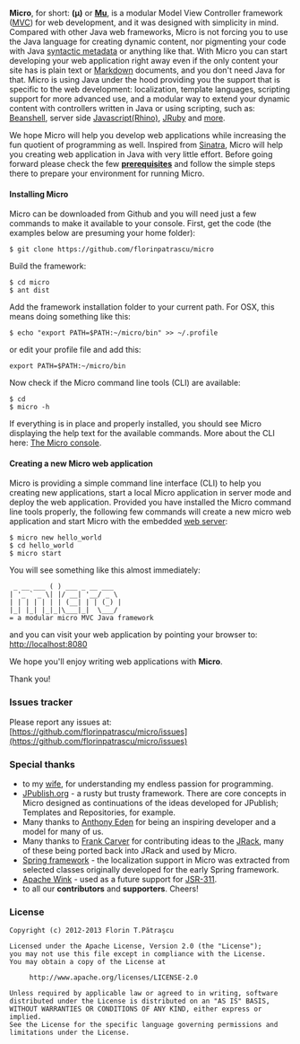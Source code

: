 **Micro**, for short: **(μ)** or **[Mu](http://en.wikipedia.org/wiki/Mu_\(letter\))**, is a modular Model View Controller framework ([MVC](http://en.wikipedia.org/wiki/Model%E2%80%93view%E2%80%93controller)) for web development, and it was designed with simplicity in mind. Compared with other Java web frameworks, Micro is not forcing you to use the Java language for creating dynamic content, nor pigmenting your code with Java [syntactic metadata](http://en.wikipedia.org/wiki/Java_annotation) or anything like that. With Micro you can start developing your web application right away even if the only content your site has is plain text or [Markdown](http://daringfireball.net/projects/markdown/) documents, and you don't need Java for that. Micro is using Java under the hood providing you the support that is specific to the web development: localization, template languages, scripting support for more advanced use, and a modular way to extend your dynamic content with controllers written in Java or using scripting, such as: [Beanshell](http://www.beanshell.org/), server side [Javascript(Rhino)](http://www.mozilla.org/rhino/), [JRuby](http://jruby.org/) and [more](http://commons.apache.org/bsf/).

We hope Micro will help you develop web applications while increasing the fun quotient of programming as well. Inspired from [Sinatra](http://www.sinatrarb.com/), Micro will help you creating web application in Java with very little effort. Before going forward please check the few **[prerequisites](/misc/check_java.md)** and follow the simple steps there to prepare your environment for running Micro. 

#### Installing Micro
Micro can be downloaded from Github and you will need just a few commands to make it available to your console. First, get the code <span class="muted">(the examples below are presuming your home folder)</span>:
    
    $ git clone https://github.com/florinpatrascu/micro

Build the framework:

    $ cd micro
    $ ant dist
    
Add the framework installation folder to your current path. For OSX, this means doing something like this:

    $ echo "export PATH=$PATH:~/micro/bin" >> ~/.profile

or edit your profile file and add this: 

    export PATH=$PATH:~/micro/bin

Now check if the Micro command line tools (CLI) are available:
    
    $ cd
    $ micro -h

If everything is in place and properly installed, you should see Micro displaying the help text for the available commands. More about the CLI here: [The Micro console](/cli.md/). 
    

#### Creating a new Micro web application
Micro is providing a simple command line interface (CLI) to help you creating new applications, start a local Micro application in server mode and deploy the web application. Provided you have installed the Micro command line tools properly, the following few commands will create a new micro web application and start Micro with the embedded [web server](http://docs.codehaus.org/display/JETTY/About+Jetty):

    $ micro new hello_world
    $ cd hello_world
    $ micro start

You will see something like this almost immediately:
    
     _ __ ___ ( ) ___ _ __ ___ 
    | '_ ` _ \| |/ __| '__/ _ \ 
    | | | | | | | (__| | | (_) |
    |_| |_| |_|_|\___|_|  \___/ 
    = a modular micro MVC Java framework

and you can visit your web application by pointing your browser to: [http://localhost:8080](http://localhost:8080)

We hope you'll enjoy writing web applications with **Micro**.

Thank you!    


### Issues tracker
Please report any issues at: [https://github.com/florinpatrascu/micro/issues](https://github.com/florinpatrascu/micro/issues)

### Special thanks
  - to my [wife](http://twitter.com/simonuta), for understanding my endless passion for programming.
  - [JPublish.org](http://jpublish.org/) - a rusty but trusty framework. There are core concepts in Micro designed as continuations of the ideas developed for JPublish; Templates and Repositories, for example.
  - Many thanks to [Anthony Eden](https://github.com/aeden) for being an inspiring developer and a model for many of us.
  - Many thanks to [Frank Carver](https://github.com/efficacy) for contributing ideas to the [JRack](https://github.com/florinpatrascu/jrack), many of these being ported back into JRack and used by Micro.
  - [Spring framework](http://www.springsource.org/) - the localization support in Micro was extracted from selected classes originally developed for the early Spring framework.
  - [Apache Wink](http://en.wikipedia.org/wiki/Apache_Wink) - used as a future support for [JSR-311](http://www.jcp.org/en/jsr/detail?id=311).
  - to all our **contributors** and **supporters**. Cheers!
  
### License

    Copyright (c) 2012-2013 Florin T.Pătraşcu

    Licensed under the Apache License, Version 2.0 (the "License");
    you may not use this file except in compliance with the License.
    You may obtain a copy of the License at

         http://www.apache.org/licenses/LICENSE-2.0

    Unless required by applicable law or agreed to in writing, software
    distributed under the License is distributed on an "AS IS" BASIS,
    WITHOUT WARRANTIES OR CONDITIONS OF ANY KIND, either express or implied.
    See the License for the specific language governing permissions and
    limitations under the License.
    